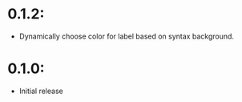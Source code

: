 # 0.1.2:
- Dynamically choose color for label based on syntax background.

# 0.1.0:
- Initial release
